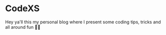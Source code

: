 # CodeXS
Hey ya'll this my personal blog where I present some coding tips, tricks and all around fun 🚀🔥 